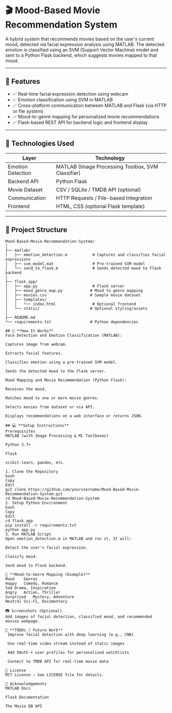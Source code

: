 # 🎬 Mood-Based Movie Recommendation System

A hybrid system that recommends movies based on the user's current mood, detected via facial expression analysis using MATLAB. The detected emotion is classified using an SVM (Support Vector Machine) model and sent to a Python Flask backend, which suggests movies mapped to that mood.

---

## 📌 Features

- ✅ Real-time facial expression detection using webcam
- ✅ Emotion classification using SVM in MATLAB
- ✅ Cross-platform communication between MATLAB and Flask (via HTTP or file system)
- ✅ Mood-to-genre mapping for personalized movie recommendations
- ✅ Flask-based REST API for backend logic and frontend display

---

## 🔧 Technologies Used

| Layer         | Technology         |
|---------------|--------------------|
| Emotion Detection | MATLAB (Image Processing Toolbox, SVM Classifier) |
| Backend API   | Python Flask       |
| Movie Dataset | CSV / SQLite / TMDB API (optional) |
| Communication | HTTP Requests / File-based Integration |
| Frontend      | HTML, CSS (optional Flask template) |

---

## 📁 Project Structure

```plaintext
Mood-Based-Movie-Recommendation-System/
│
├── matlab/
│   ├── emotion_detection.m           # Captures and classifies facial expressions
│   ├── svm_model.mat                 # Pre-trained SVM model
│   └── send_to_flask.m               # Sends detected mood to Flask backend
│
├── flask_app/
│   ├── app.py                        # Flask server
│   ├── mood_genre_map.py            # Mood to genre mapping
│   ├── movies.csv                   # Sample movie dataset
│   ├── templates/
│   │   └── index.html                # Optional frontend
│   └── static/                      # Optional styling/assets
│
├── README.md
└── requirements.txt                 # Python dependencies

## 🚀 **How It Works**
Face Detection and Emotion Classification (MATLAB):

Captures image from webcam.

Extracts facial features.

Classifies emotion using a pre-trained SVM model.

Sends the detected mood to the Flask server.

Mood Mapping and Movie Recommendation (Python Flask):

Receives the mood.

Matches mood to one or more movie genres.

Selects movies from dataset or via API.

Displays recommendations on a web interface or returns JSON.

## 💻 **Setup Instructions**
Prerequisites
MATLAB (with Image Processing & ML Toolboxes)

Python 3.7+

Flask

scikit-learn, pandas, etc.

1. Clone the Repository
bash
Copy
Edit
git clone https://github.com/yourusername/Mood-Based-Movie-Recommendation-System.git
cd Mood-Based-Movie-Recommendation-System
2. Setup Python Environment
bash
Copy
Edit
cd flask_app
pip install -r requirements.txt
python app.py
3. Run MATLAB Script
Open emotion_detection.m in MATLAB and run it. It will:

Detect the user's facial expression.

Classify mood.

Send mood to Flask backend.

🧠 **Mood-to-Genre Mapping (Example)**
Mood	Genres
Happy	Comedy, Romance
Sad	Drama, Inspiration
Angry	Action, Thriller
Surprised	Mystery, Adventure
Neutral	Sci-Fi, Documentary

📷 Screenshots (Optional)
Add images of facial detection, classified mood, and recommended movies webpage.

📌 **TODOs / Future Work**
 Improve facial detection with deep learning (e.g., CNN)

 Use real-time video stream instead of static images

 Add OAuth + user profiles for personalized watchlists

 Connect to TMDB API for real-time movie data

📜 License
MIT License – See LICENSE file for details.

🤝 Acknowledgements
MATLAB Docs

Flask Documentation

The Movie DB API